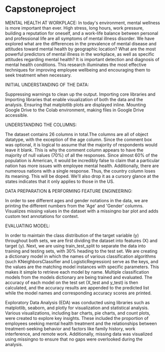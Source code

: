 # Capstoneproject
MENTAL HEALTH AT WORKPLACE:
In today's environment, mental wellness is more important than ever. High stress, long hours, work pressure, building a reputation for oneself, and a work-life balance between personal and professional life are all symptoms of mental illness disorder.
We have explored what are the differences in the prevalence of mental disease and attitudes toward mental health by geographic location? What are the most powerful predictors of mental illness in the workplace, as well as specific attitudes regarding mental health? It is important detection and diagnosis of mental health conditions.
This research illuminates the most effective techniques for improving employee wellbeing and encouraging them to seek treatment when necessary.

INITIAL UNDERSTANDING OF THE DATA:

Suppressing warnings to clean up the output.
Importing core libraries and Importing libraries that enable visualization of both the data and the analysis.
Ensuring that matplotlib plots are displayed inline.
Mounting Google Drive to the Colab environment, making files in Google Drive accessible.

UNDERSTANDING THE COLUMNS:

The dataset contains 26 columns in total.The columns are all of object datatype, with the exception of the age column.
Since the comment box was optional, it is logical to assume that the majority of respondents would leave it blank. This is why the comment column appears to have the majority of null values (70%) of all the responses.
Since almost 60% of the population is American, it would be incredibly false to claim that a particular nation has more issues with employee mental health.
Additionally, there are numerous nations with a single response. Thus, the country column loses its meaning. This will be doped. We'll also drop it as a cursory glance at the states indicates that it only applies to those in the US.

DATA PREPARATION & PERFORMING FEATURE ENGINEERING:

In order to see different ages and gender notations in the data, we are printing the different numbers from the 'Age' and 'Gender' columns.
Visualizes missing values in the dataset with a missingno bar plot and adds custom text annotations for context.

EVALUATING MODEL:

In order to maintain the class distribution of the target variable (y) throughout both sets, we are first dividing the dataset into features (X) and target (y). Next, we are using train_test_split to separate the data into training and testing sets, with 30% heading to the test set.
We are creating a dictionary model in which the names of various classification algorithms (such KNeighborsClassifier and LogisticRegression) serve as the keys, and the values are the matching model instances with specific parameters. This makes it simple to retrieve each model by name.
Multiple classification models from the models dictionary are being trained and evaluated. The accuracy of each model on the test set (X_test and y_test) is then calculated, and the accuracy results are appended to the predicted list while the model names and corresponding accuracy scores are printed.

Exploratory Data Analysis (EDA) was conducted using libraries such as matplotlib, seaborn, and plotly for visualization and statistical analysis. Various visualizations, including bar charts, pie charts, and count plots, were created to explore key insights. These included the proportion of employees seeking mental health treatment and the relationships between treatment-seeking behavior and factors like family history, work interference, and remote work. Additionally, missing data was visualized using missingno to ensure that no gaps were overlooked during the analysis.

